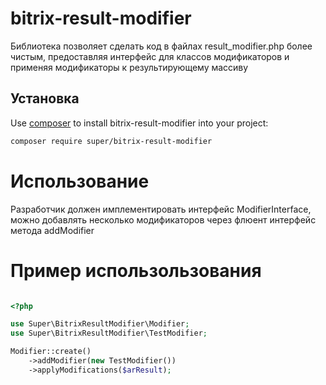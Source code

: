 # bitrix-result-modifier
Библиотека позволяет сделать код в файлах result_modifier.php более чистым, предоставляя интерфейс для классов модификаторов и применяя модификаторы к результирующему массиву

## Установка

Use [composer](https://getcomposer.org) to install bitrix-result-modifier into your project:

```sh
composer require super/bitrix-result-modifier
```

# Использование #

Разработчик должен имплементировать интерфейс ModifierInterface, можно добавлять несколько модификаторов через флюент интерфейс метода addModifier

# Пример использользования #

```php

<?php

use Super\BitrixResultModifier\Modifier;
use Super\BitrixResultModifier\TestModifier;

Modifier::create()
    ->addModifier(new TestModifier())
    ->applyModifications($arResult);
    
    
```
